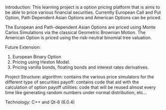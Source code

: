Introduction:
This learning project is a option pricing platform that is aims to be able to price various financial securities. Currently European Call and Put Option, Path Dependent Asian Options and American Options can be priced.

The European and Path-dependent Asian Options are priced using Monte Carlos Simulations via the classical Geometric Brownian Motion.
The American Option is priced using the risk-neutral binomial tree valuation.

Future Extension: 
1) European Binary Option
2) Pricing using Heston Model.
3) Pricing vanilla bonds, floating bonds and interest rates derivatives.

Project Structure: 
algorithm: contains the various price simulators for the different type of securities
payoff: contains code that aid with the calculation of option payoff
utilities: code that will be reused almost every time like generating random numbers under normal distribution, etc...

Technology:
C++ and Qt-6 (6.0.4)



